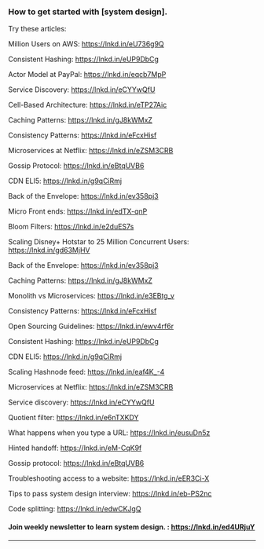 ### How to get started with [system design].

Try these articles:

Million Users on AWS: https://lnkd.in/eU736g9Q

Consistent Hashing: https://lnkd.in/eUP9DbCg

Actor Model at PayPal: https://lnkd.in/eqcb7MpP

Service Discovery: https://lnkd.in/eCYYwQfU

Cell-Based Architecture: https://lnkd.in/eTP27Aic

Caching Patterns: https://lnkd.in/gJ8kWMxZ

Consistency Patterns: https://lnkd.in/eFcxHisf

Microservices at Netflix: https://lnkd.in/eZSM3CRB

Gossip Protocol: https://lnkd.in/eBtqUVB6

CDN ELI5: https://lnkd.in/g9qCiRmj

Back of the Envelope: https://lnkd.in/ev358pj3

Micro Front ends: https://lnkd.in/edTX-qnP

Bloom Filters: https://lnkd.in/e2duES7s

Scaling Disney+ Hotstar to 25 Million Concurrent Users: https://lnkd.in/gd63MjHV

Back of the Envelope: https://lnkd.in/ev358pj3

Caching Patterns: https://lnkd.in/gJ8kWMxZ

Monolith vs Microservices: https://lnkd.in/e3EBtg_v

Consistency Patterns: https://lnkd.in/eFcxHisf

Open Sourcing Guidelines: https://lnkd.in/ewv4rf6r

Consistent Hashing: https://lnkd.in/eUP9DbCg

CDN ELI5: https://lnkd.in/g9qCiRmj

Scaling Hashnode feed: https://lnkd.in/eaf4K_-4

Microservices at Netflix: https://lnkd.in/eZSM3CRB

Service discovery: https://lnkd.in/eCYYwQfU

Quotient filter: https://lnkd.in/e6nTXKDY

What happens when you type a URL: https://lnkd.in/eusuDn5z

Hinted handoff: https://lnkd.in/eM-CqK9f

Gossip protocol: https://lnkd.in/eBtqUVB6

Troubleshooting access to a website: https://lnkd.in/eER3Ci-X

Tips to pass system design interview: https://lnkd.in/eb-PS2nc

Code splitting: https://lnkd.in/edwCKJgQ

#### Join weekly newsletter to learn system design. : https://lnkd.in/ed4URjuY

---
